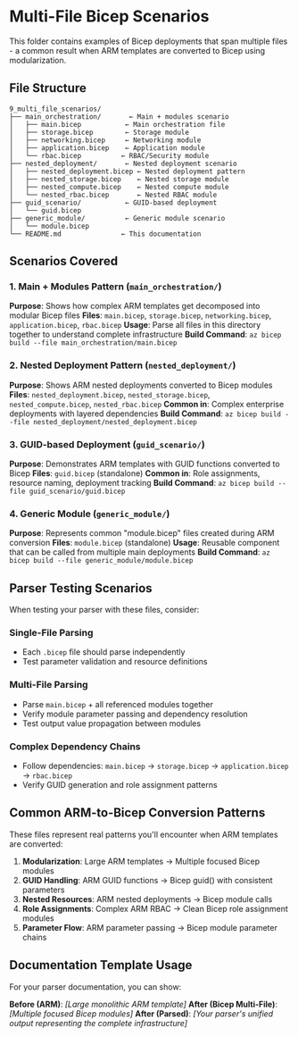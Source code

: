 # Multi-File Bicep Scenarios

This folder contains examples of Bicep deployments that span multiple files - a common result when ARM templates are converted to Bicep using modularization.

## File Structure

```
9_multi_file_scenarios/
├── main_orchestration/       ← Main + modules scenario
│   ├── main.bicep           ← Main orchestration file
│   ├── storage.bicep        ← Storage module
│   ├── networking.bicep     ← Networking module  
│   ├── application.bicep    ← Application module
│   └── rbac.bicep          ← RBAC/Security module
├── nested_deployment/       ← Nested deployment scenario
│   ├── nested_deployment.bicep ← Nested deployment pattern
│   ├── nested_storage.bicep    ← Nested storage module
│   ├── nested_compute.bicep    ← Nested compute module
│   └── nested_rbac.bicep       ← Nested RBAC module
├── guid_scenario/           ← GUID-based deployment
│   └── guid.bicep          
├── generic_module/          ← Generic module scenario
│   └── module.bicep        
└── README.md               ← This documentation
```

## Scenarios Covered

### 1. **Main + Modules Pattern** (`main_orchestration/`)
**Purpose**: Shows how complex ARM templates get decomposed into modular Bicep files
**Files**: `main.bicep`, `storage.bicep`, `networking.bicep`, `application.bicep`, `rbac.bicep`
**Usage**: Parse all files in this directory together to understand complete infrastructure
**Build Command**: `az bicep build --file main_orchestration/main.bicep`

### 2. **Nested Deployment Pattern** (`nested_deployment/`)
**Purpose**: Shows ARM nested deployments converted to Bicep modules
**Files**: `nested_deployment.bicep`, `nested_storage.bicep`, `nested_compute.bicep`, `nested_rbac.bicep`
**Common in**: Complex enterprise deployments with layered dependencies
**Build Command**: `az bicep build --file nested_deployment/nested_deployment.bicep`

### 3. **GUID-based Deployment** (`guid_scenario/`)
**Purpose**: Demonstrates ARM templates with GUID functions converted to Bicep
**Files**: `guid.bicep` (standalone)
**Common in**: Role assignments, resource naming, deployment tracking
**Build Command**: `az bicep build --file guid_scenario/guid.bicep`

### 4. **Generic Module** (`generic_module/`)
**Purpose**: Represents common "module.bicep" files created during ARM conversion
**Files**: `module.bicep` (standalone)
**Usage**: Reusable component that can be called from multiple main deployments
**Build Command**: `az bicep build --file generic_module/module.bicep`

## Parser Testing Scenarios

When testing your parser with these files, consider:

### **Single-File Parsing**
- Each `.bicep` file should parse independently
- Test parameter validation and resource definitions

### **Multi-File Parsing** 
- Parse `main.bicep` + all referenced modules together
- Verify module parameter passing and dependency resolution
- Test output value propagation between modules

### **Complex Dependency Chains**
- Follow dependencies: `main.bicep` → `storage.bicep` → `application.bicep` → `rbac.bicep`
- Verify GUID generation and role assignment patterns

## Common ARM-to-Bicep Conversion Patterns

These files represent real patterns you'll encounter when ARM templates are converted:

1. **Modularization**: Large ARM templates → Multiple focused Bicep modules
2. **GUID Handling**: ARM GUID functions → Bicep guid() with consistent parameters
3. **Nested Resources**: ARM nested deployments → Bicep module calls
4. **Role Assignments**: Complex ARM RBAC → Clean Bicep role assignment modules
5. **Parameter Flow**: ARM parameter passing → Bicep module parameter chains

## Documentation Template Usage

For your parser documentation, you can show:

**Before (ARM)**: *[Large monolithic ARM template]*
**After (Bicep Multi-File)**: *[Multiple focused Bicep modules]*
**After (Parsed)**: *[Your parser's unified output representing the complete infrastructure]*
